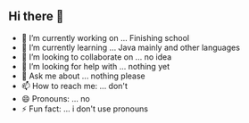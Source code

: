 ## Hi there 👋

- 🔭 I’m currently working on ...
  Finishing school
- 🌱 I’m currently learning ...
  Java mainly and other languages
- 👯 I’m looking to collaborate on ...
  no idea
- 🤔 I’m looking for help with ...
  nothing yet
- 💬 Ask me about ...
  nothing please
- 📫 How to reach me: ...
  don't
- 😄 Pronouns: ...
  no
- ⚡ Fun fact: ...
  i don't use pronouns

